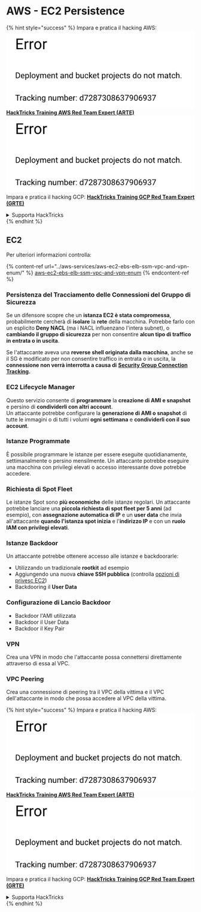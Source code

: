 # AWS - EC2 Persistence

{% hint style="success" %}
Impara e pratica il hacking AWS:<img src="../../../.gitbook/assets/image (1) (1).png" alt="" data-size="line">[**HackTricks Training AWS Red Team Expert (ARTE)**](https://training.hacktricks.xyz/courses/arte)<img src="../../../.gitbook/assets/image (1) (1).png" alt="" data-size="line">\
Impara e pratica il hacking GCP: <img src="../../../.gitbook/assets/image (2).png" alt="" data-size="line">[**HackTricks Training GCP Red Team Expert (GRTE)**<img src="../../../.gitbook/assets/image (2).png" alt="" data-size="line">](https://training.hacktricks.xyz/courses/grte)

<details>

<summary>Supporta HackTricks</summary>

* Controlla i [**piani di abbonamento**](https://github.com/sponsors/carlospolop)!
* **Unisciti al** 💬 [**gruppo Discord**](https://discord.gg/hRep4RUj7f) o al [**gruppo telegram**](https://t.me/peass) o **seguici** su **Twitter** 🐦 [**@hacktricks\_live**](https://twitter.com/hacktricks\_live)**.**
* **Condividi trucchi di hacking inviando PR ai** [**HackTricks**](https://github.com/carlospolop/hacktricks) e [**HackTricks Cloud**](https://github.com/carlospolop/hacktricks-cloud) repos su github.

</details>
{% endhint %}

## EC2

Per ulteriori informazioni controlla:

{% content-ref url="../aws-services/aws-ec2-ebs-elb-ssm-vpc-and-vpn-enum/" %}
[aws-ec2-ebs-elb-ssm-vpc-and-vpn-enum](../aws-services/aws-ec2-ebs-elb-ssm-vpc-and-vpn-enum/)
{% endcontent-ref %}

### Persistenza del Tracciamento delle Connessioni del Gruppo di Sicurezza

Se un difensore scopre che un **istanza EC2 è stata compromessa**, probabilmente cercherà di **isolare** la **rete** della macchina. Potrebbe farlo con un esplicito **Deny NACL** (ma i NACL influenzano l'intera subnet), o **cambiando il gruppo di sicurezza** per non consentire **alcun tipo di traffico in entrata o in uscita**.

Se l'attaccante aveva una **reverse shell originata dalla macchina**, anche se il SG è modificato per non consentire traffico in entrata o in uscita, la **connessione non verrà interrotta a causa di** [**Security Group Connection Tracking**](https://docs.aws.amazon.com/AWSEC2/latest/UserGuide/security-group-connection-tracking.html)**.**

### EC2 Lifecycle Manager

Questo servizio consente di **programmare** la **creazione di AMI e snapshot** e persino di **condividerli con altri account**.\
Un attaccante potrebbe configurare la **generazione di AMI o snapshot** di tutte le immagini o di tutti i volumi **ogni settimana** e **condividerli con il suo account**.

### Istanze Programmate

È possibile programmare le istanze per essere eseguite quotidianamente, settimanalmente o persino mensilmente. Un attaccante potrebbe eseguire una macchina con privilegi elevati o accesso interessante dove potrebbe accedere.

### Richiesta di Spot Fleet

Le istanze Spot sono **più economiche** delle istanze regolari. Un attaccante potrebbe lanciare una **piccola richiesta di spot fleet per 5 anni** (ad esempio), con **assegnazione automatica di IP** e un **user data** che invia all'attaccante **quando l'istanza spot inizia** e l'**indirizzo IP** e con un **ruolo IAM con privilegi elevati**.

### Istanze Backdoor

Un attaccante potrebbe ottenere accesso alle istanze e backdoorarle:

* Utilizzando un tradizionale **rootkit** ad esempio
* Aggiungendo una nuova **chiave SSH pubblica** (controlla [opzioni di privesc EC2](../aws-privilege-escalation/aws-ec2-privesc.md))
* Backdooring il **User Data**

### **Configurazione di Lancio Backdoor**

* Backdoor l'AMI utilizzata
* Backdoor il User Data
* Backdoor il Key Pair

### VPN

Crea una VPN in modo che l'attaccante possa connettersi direttamente attraverso di essa al VPC.

### VPC Peering

Crea una connessione di peering tra il VPC della vittima e il VPC dell'attaccante in modo che possa accedere al VPC della vittima.

{% hint style="success" %}
Impara e pratica il hacking AWS:<img src="../../../.gitbook/assets/image (1) (1).png" alt="" data-size="line">[**HackTricks Training AWS Red Team Expert (ARTE)**](https://training.hacktricks.xyz/courses/arte)<img src="../../../.gitbook/assets/image (1) (1).png" alt="" data-size="line">\
Impara e pratica il hacking GCP: <img src="../../../.gitbook/assets/image (2).png" alt="" data-size="line">[**HackTricks Training GCP Red Team Expert (GRTE)**<img src="../../../.gitbook/assets/image (2).png" alt="" data-size="line">](https://training.hacktricks.xyz/courses/grte)

<details>

<summary>Supporta HackTricks</summary>

* Controlla i [**piani di abbonamento**](https://github.com/sponsors/carlospolop)!
* **Unisciti al** 💬 [**gruppo Discord**](https://discord.gg/hRep4RUj7f) o al [**gruppo telegram**](https://t.me/peass) o **seguici** su **Twitter** 🐦 [**@hacktricks\_live**](https://twitter.com/hacktricks\_live)**.**
* **Condividi trucchi di hacking inviando PR ai** [**HackTricks**](https://github.com/carlospolop/hacktricks) e [**HackTricks Cloud**](https://github.com/carlospolop/hacktricks-cloud) repos su github.

</details>
{% endhint %}
